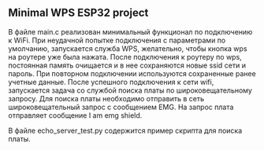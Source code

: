 ## Minimal WPS ESP32 project

В файле main.c реализован минимальный функционал по подключению к WiFi.
При неудачной попытке подключения с параметрами по умолчанию, запускается служба WPS, желательно, чтобы кнопка wps на роутере уже была нажата.
После подключения к роутеру по wps, постоянная память очищается и в нее сохраняются новые ssid сети и пароль.
При повторном подключении используются сохраненные ранее учетные данные.
После успешного подключения к сети wifi, запускается задача со службой поиска платы по широковещательному запросу.
Для поиска платы необходимо отправить в сеть широковещательный запрос с сообщением EMG.
На запрос плата отправляет сообщение I am emg shield.

В файле echo_server_test.py содержится пример скрипта для поиска платы.
